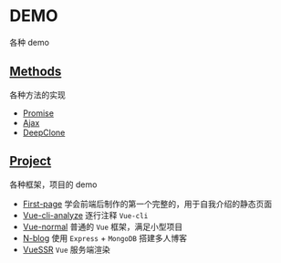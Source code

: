 # DEMO

各种 demo

## [Methods](Methods)

各种方法的实现

- [Promise](Methods/Promise)
- [Ajax](Methods/Ajax)
- [DeepClone](Methods/DeepClone)

## [Project](Project)

各种框架，项目的 demo

- [First-page](Project/First-page) 学会前端后制作的第一个完整的，用于自我介绍的静态页面
- [Vue-cli-analyze](Project/Vue-cli-analyze) 逐行注释 `Vue-cli`
- [Vue-normal](Project/Vue-normal) 普通的 `Vue` 框架，满足小型项目
- [N-blog](Project/N-blog) 使用 `Express` + `MongoDB` 搭建多人博客
- [VueSSR](Project/VueSSR) `Vue` 服务端渲染